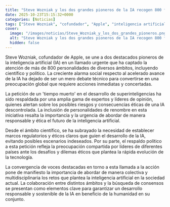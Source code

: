 ```yaml
---
title: "Steve Wozniak y los dos grandes pioneros de la IA recogen 800 firmas para pedir un 'tiempo muerto' en el desarrollo de superinteligencias"
date: 2025-10-23T15:15:32+0000
categories: [Noticias]
tags: ["Steve Wozniak", "cofundador", "Apple", "inteligencia artificial", "IA", "desarrollo", "superinteligencias", "ética."]
cover:
  image: "/images/noticias/Steve_Wozniak_y_los_dos_grandes_pioneros.png"
  alt: "Steve Wozniak y los dos grandes pioneros de la IA recogen 800 firmas para pedir un 'tiempo muerto' en el desarrollo de superinteligencias"
  hidden: false
---
```


Steve Wozniak, cofundador de Apple, se une a dos destacados pioneros de la inteligencia artificial (IA) en un llamado urgente que ha captado la atención de más de 800 personalidades de diversos ámbitos, incluyendo científico y político. La creciente alarma social respecto al acelerado avance de la IA ha dejado de ser un mero debate técnico para convertirse en una preocupación global que requiere acciones inmediatas y concertadas.

La petición de un 'tiempo muerto' en el desarrollo de superinteligencias ha sido respaldada por una amplia gama de expertos y líderes de opinión, quienes alertan sobre los posibles riesgos y consecuencias éticas de una IA descontrolada. La inclusión de personalidades de renombre en esta iniciativa resalta la importancia y la urgencia de abordar de manera responsable y ética el futuro de la inteligencia artificial.

Desde el ámbito científico, se ha subrayado la necesidad de establecer marcos regulatorios y éticos claros que guíen el desarrollo de la IA, evitando posibles escenarios indeseados. Por su parte, el respaldo político a esta petición refleja la preocupación compartida por líderes de diferentes países ante los desafíos y dilemas éticos que plantea la rápida evolución de la tecnología.

La convergencia de voces destacadas en torno a esta llamada a la acción pone de manifiesto la importancia de abordar de manera colectiva y multidisciplinaria los retos que plantea la inteligencia artificial en la sociedad actual. La colaboración entre distintos ámbitos y la búsqueda de consensos se presentan como elementos clave para garantizar un desarrollo responsable y sostenible de la IA en beneficio de la humanidad en su conjunto.

